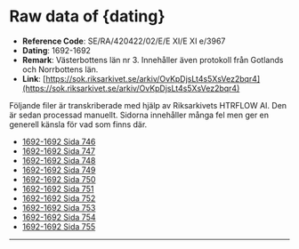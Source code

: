 
# Raw data of {dating}

- **Reference Code**: SE/RA/420422/02/E/E XI/E XI e/3967
- **Dating**: 1692-1692
- **Remark**: Västerbottens län nr 3. Innehåller även protokoll från Gotlands och Norrbottens län.
- **Link**: [https://sok.riksarkivet.se/arkiv/OvKpDjsLt4s5XsVez2bqr4](https://sok.riksarkivet.se/arkiv/OvKpDjsLt4s5XsVez2bqr4)

Följande filer är transkriberade med hjälp av Riksarkivets HTRFLOW AI. Den är sedan processad manuellt. Sidorna innehåller många fel men ger en generell känsla för vad som finns där.

- [1692-1692 Sida 746](1692-Sida-746.md)
- [1692-1692 Sida 747](1692-Sida-747.md)
- [1692-1692 Sida 748](1692-Sida-748.md)
- [1692-1692 Sida 749](1692-Sida-749.md)
- [1692-1692 Sida 750](1692-Sida-750.md)
- [1692-1692 Sida 751](1692-Sida-751.md)
- [1692-1692 Sida 752](1692-Sida-752.md)
- [1692-1692 Sida 753](1692-Sida-753.md)
- [1692-1692 Sida 754](1692-Sida-754.md)
- [1692-1692 Sida 755](1692-Sida-755.md)
---
